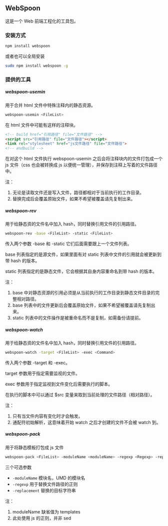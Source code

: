 ## WebSpoon

这是一个 Web 前端工程化的工具包。


### 安装方式

```bash
npm install webspoon
```

或者也可以全局安装

```bash
sudo npm install webspoon -g
```


### 提供的工具

##### webspoon-usemin

用于合并 html 文件中特殊注释内的静态资源。

```bash
webspoon-usemin <FileList>
```

在 html 文件中可能有这样的注释块。

```html
<!-- build href="引用路径" file="文件路径" -->
<script src="引用路径" file="文件路径"></script>
<link rel="stylesheet" href="js文件路径" file="文件路径">
<!-- endbuild -->
```

在对这个 html 文件执行 webspoon-usemin 之后会将注释块内的文件打包成一个 js 文件（css 也会被转换成 js 以便统一管理），并保存到注释上写着的文件路径中。

注：
  1. 无论是读取文件还是写入文件，路径都相对于当前执行的工作目录。
  2. 替换完成后会覆盖原始文件，如果不希望被覆盖请先复制出来。

##### webspoon-rev

用于给静态资的文件名中加入 hash，同时替换引用文件的引用路径。

```bash
webspoon-rev -base <FileList> -static <FileList>
```

传入两个参数 -base 和 -static 它们后面需要跟上一个文件列表。

base 列表指定的是源文件，如果里面有对 static 列表中文件的引用就会被更新到带 hash 的版本。

static 列表指定的是静态文件，它会根据其自身内容重命名到带 hash 的版本。

注：
  1. base 中对静态资源的引用必须是从当前执行的工作目录到静态文件目录的完整相对路径。
  2. base 列表中的文件更新后会覆盖原始文件，如果不希望被覆盖请先复制出来。
  3. static 列表中的文件操作是被重命名而不是复制，如需备份请提前。


##### webspoon-watch

用于给静态资的文件名中加入 hash，同时替换引用文件的引用路径。

```bash
webspoon-watch -target <FileList> -exec <Command>
```

传入两个参数 -target 和 -exec。

target 参数用于指定需要监视的文件。

exec 参数用于指定监视到文件变化后需要执行的脚本。

在执行的脚本中可以通过 $src 变量来取到当前处理的文件路径（相对路径）。

注：
  1. 只有当文件内容有变化时才会触发。
  2. 通配符初始解析，这意味着开始 watch 之后才创建的文件不会被 watch 到。


##### webspoon-pack

用于将静态模板打包成 js 文件

```bash
webspoon-pack <FileList> -moduleName <moduleName> -regexp <Regexp> -replacement <Replacement>
```

三个可选参数

* `-moduleName` 模块名，UMD 的模块名
* `-regexp` 用于替换文件路径的正则
* `-replacement` 替换的目标字符串

注：
  1. moduleName 缺省值为 templates
  2. 此处使用 js 的正则，并非 sed
